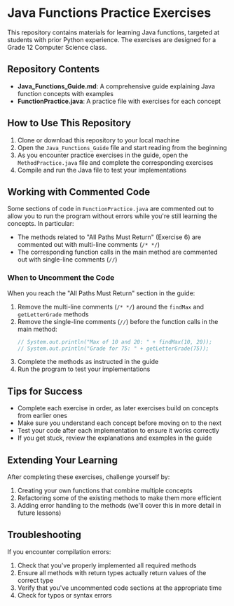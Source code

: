 # Java Functions Practice Exercises

This repository contains materials for learning Java functions, targeted at students with prior Python experience. The exercises are designed for a Grade 12 Computer Science class.

## Repository Contents

- **Java_Functions_Guide.md**: A comprehensive guide explaining Java function concepts with examples
- **FunctionPractice.java**: A practice file with exercises for each concept

## How to Use This Repository

1. Clone or download this repository to your local machine
2. Open the `Java_Functions_Guide` file and start reading from the beginning
3. As you encounter practice exercises in the guide, open the `MethodPractice.java` file and complete the corresponding exercises
4. Compile and run the Java file to test your implementations

## Working with Commented Code

Some sections of code in `FunctionPractice.java` are commented out to allow you to run the program without errors while you're still learning the concepts. In particular:

- The methods related to "All Paths Must Return" (Exercise 6) are commented out with multi-line comments (`/* */`)
- The corresponding function calls in the main method are commented out with single-line comments (`//`)

### When to Uncomment the Code

When you reach the "All Paths Must Return" section in the guide:

1. Remove the multi-line comments (`/* */`) around the `findMax` and `getLetterGrade` methods
2. Remove the single-line comments (`//`) before the function calls in the main method:
   ```java
   // System.out.println("Max of 10 and 20: " + findMax(10, 20));
   // System.out.println("Grade for 75: " + getLetterGrade(75));
   ```
3. Complete the methods as instructed in the guide
4. Run the program to test your implementations

## Tips for Success

- Complete each exercise in order, as later exercises build on concepts from earlier ones
- Make sure you understand each concept before moving on to the next
- Test your code after each implementation to ensure it works correctly
- If you get stuck, review the explanations and examples in the guide

## Extending Your Learning

After completing these exercises, challenge yourself by:

1. Creating your own functions that combine multiple concepts
2. Refactoring some of the existing methods to make them more efficient
3. Adding error handling to the methods (we'll cover this in more detail in future lessons)

## Troubleshooting

If you encounter compilation errors:

1. Check that you've properly implemented all required methods
2. Ensure all methods with return types actually return values of the correct type
3. Verify that you've uncommented code sections at the appropriate time
4. Check for typos or syntax errors

